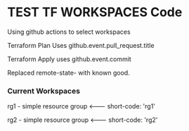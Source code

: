 # TEST TF WORKSPACES Code
Using github actions to select workspaces

Terraform Plan Uses github.event.pull_request.title

Terraform Apply uses github.event.commit

Replaced remote-state- with known good.


### Current Workspaces

rg1 - simple resource group <--- short-code: 'rg1'

rg2 - simple resource group <--- short-code: 'rg2'


